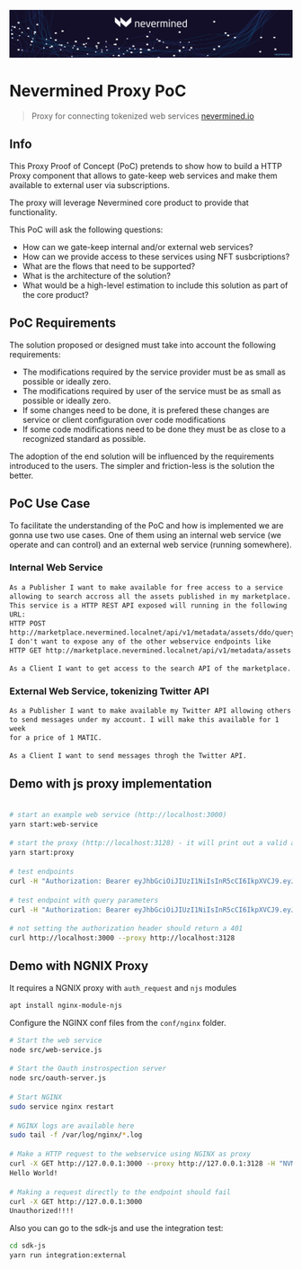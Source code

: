 [![banner](https://raw.githubusercontent.com/nevermined-io/assets/main/images/logo/banner_logo.png)](https://nevermined.io)

# Nevermined Proxy PoC

> Proxy for connecting tokenized web services
> [nevermined.io](https://nevermined.io)

## Info

This Proxy Proof of Concept (PoC) pretends to show how to build a HTTP Proxy component that allows
to gate-keep web services and make them available to external user via subscriptions.

The proxy will leverage Nevermined core product to provide that functionality.

This PoC will ask the following questions:

- How can we gate-keep internal and/or external web services?
- How can we provide access to these services using NFT susbcriptions?
- What are the flows that need to be supported?
- What is the architecture of the solution?
- What would be a high-level estimation to include this solution as part of the core product?

## PoC Requirements

The solution proposed or designed must take into account the following requirements:

- The modifications required by the service provider must be as small as possible or ideally zero.
- The modifications required by user of the service must be as small as possible or ideally zero.
- If some changes need to be done, it is prefered these changes are service or client configuration over code modifications
- If some code modifications need to be done they must be as close to a recognized standard as possible.

The adoption of the end solution will be influenced by the requirements introduced to the users. The simpler and
friction-less is the solution the better.

## PoC Use Case

To facilitate the understanding of the PoC and how is implemented we are gonna use two use cases.
One of them using an internal web service (we operate and can control) and an external web service (running somewhere).

### Internal Web Service

```
As a Publisher I want to make available for free access to a service allowing to search accross all the assets published in my marketplace.
This service is a HTTP REST API exposed will running in the following URL:
HTTP POST http://marketplace.nevermined.localnet/api/v1/metadata/assets/ddo/query
I don't want to expose any of the other webservice endpoints like
HTTP GET http://marketplace.nevermined.localnet/api/v1/metadata/assets

As a Client I want to get access to the search API of the marketplace.
```

### External Web Service, tokenizing Twitter API

```
As a Publisher I want to make available my Twitter API allowing others to send messages under my account. I will make this available for 1 week
for a price of 1 MATIC.

As a Client I want to send messages throgh the Twitter API.
```

## Demo with js proxy implementation

```bash

# start an example web service (http://localhost:3000)
yarn start:web-service

# start the proxy (http://localhost:3128) - it will print out a valid access token
yarn start:proxy

# test endpoints
curl -H "Authorization: Bearer eyJhbGciOiJIUzI1NiIsInR5cCI6IkpXVCJ9.eyJ0YXJnZXQiOiJodHRwOi8vMTI3LjAuMC4xOjMwMDAiLCJpYXQiOjE2NzUyNTMxMTEsImV4cCI6MTY3NTI4MTkxMX0.zXYblmhQRDoTS-PnhImgDH8yFbjFoxjJVD46G0FdW1o" http://localhost:3000 --proxy http://localhost:3128

# test endpoint with query parameters
curl -H "Authorization: Bearer eyJhbGciOiJIUzI1NiIsInR5cCI6IkpXVCJ9.eyJ0YXJnZXQiOiJodHRwOi8vMTI3LjAuMC4xOjMwMDAiLCJpYXQiOjE2NzUyNTMxMTEsImV4cCI6MTY3NTI4MTkxMX0.zXYblmhQRDoTS-PnhImgDH8yFbjFoxjJVD46G0FdW1o" http://localhost:3000/sum?a=1&b=2 --proxy http://localhost:3128

# not setting the authorization header should return a 401
curl http://localhost:3000 --proxy http://localhost:3128
```

## Demo with NGNIX Proxy

It requires a NGNIX proxy with `auth_request` and `njs` modules

```bash
apt install nginx-module-njs
```

Configure the NGINX conf files from the `conf/nginx` folder.

```bash
# Start the web service
node src/web-service.js

# Start the Oauth instrospection server
node src/oauth-server.js

# Start NGINX
sudo service nginx restart

# NGINX logs are available here
sudo tail -f /var/log/nginx/*.log

# Make a HTTP request to the webservice using NGINX as proxy
curl -X GET http://127.0.0.1:3000 --proxy http://127.0.0.1:3128 -H "NVM-Authorization: Bearer eyJhbGciOiJkaXIiLCJlbmMiOiJBMTI4Q0JDLUhTMjU2In0..6UxkNXw3frD76QY-DToX-w.PnJHXcF4P8m50MNIOjbz33WDHsLCDrk-8C3pMprJVpKOYQurlmup6dXtRgCVRQ6hXbSTnLEcyqbuqWk2rHnAHsgkODapiT0APlZhL5y6E5WEDSjmQEPjDkhahy5_VuOfnx5iAhOLgy_Vd-9wsWgZ-_S3w2DJ-RMV41rm12s6cd2XOFex_HcNaBBdG_OQQEBVttpGpnsiiFf9o__TnaVzxKPYwjck1EXQmEUKqWtosWKr8a6s5nVvqavksdz7d-EKVOEPbJR0Dt__AyJeacgoPYWGZjwhbqY_nybD2-xUITRxWXmBfDFY8dCcDk9o1c9QkT36DMWSFZQyZEqIhmv9FmFkRJYp8amvX1N9qPMesHo.UwuspOTtQDc12LVkLFc1gg"
Hello World!

# Making a request directly to the endpoint should fail
curl -X GET http://127.0.0.1:3000
Unauthorized!!!!

```

Also you can go to the sdk-js and use the integration test:

```bash
cd sdk-js
yarn run integration:external
```
